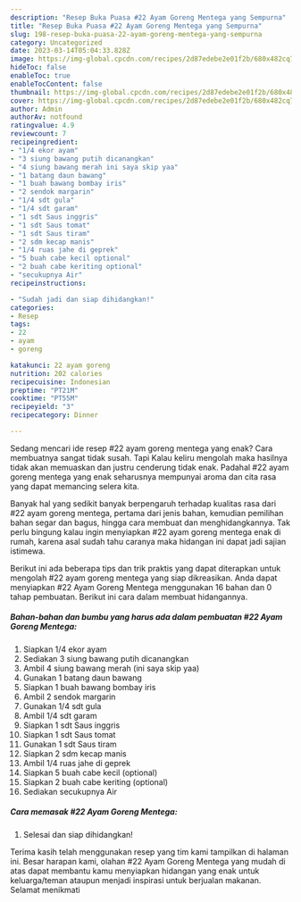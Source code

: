 ```yaml
---
description: "Resep Buka Puasa #22 Ayam Goreng Mentega yang Sempurna"
title: "Resep Buka Puasa #22 Ayam Goreng Mentega yang Sempurna"
slug: 198-resep-buka-puasa-22-ayam-goreng-mentega-yang-sempurna
category: Uncategorized
date: 2023-03-14T05:04:33.828Z
image: https://img-global.cpcdn.com/recipes/2d87edebe2e01f2b/680x482cq70/22-ayam-goreng-mentega-foto-resep-utama.jpg
hideToc: false
enableToc: true
enableTocContent: false
thumbnail: https://img-global.cpcdn.com/recipes/2d87edebe2e01f2b/680x482cq70/22-ayam-goreng-mentega-foto-resep-utama.jpg
cover: https://img-global.cpcdn.com/recipes/2d87edebe2e01f2b/680x482cq70/22-ayam-goreng-mentega-foto-resep-utama.jpg
author: Admin
authorAv: notfound
ratingvalue: 4.9
reviewcount: 7
recipeingredient:
- "1/4 ekor ayam"
- "3 siung bawang putih dicanangkan"
- "4 siung bawang merah ini saya skip yaa"
- "1 batang daun bawang"
- "1 buah bawang bombay iris"
- "2 sendok margarin"
- "1/4 sdt gula"
- "1/4 sdt garam"
- "1 sdt Saus inggris"
- "1 sdt Saus tomat"
- "1 sdt Saus tiram"
- "2 sdm kecap manis"
- "1/4 ruas jahe di geprek"
- "5 buah cabe kecil optional"
- "2 buah cabe keriting optional"
- "secukupnya Air"
recipeinstructions:

- "Sudah jadi dan siap dihidangkan!"
categories:
- Resep
tags:
- 22
- ayam
- goreng

katakunci: 22 ayam goreng 
nutrition: 202 calories
recipecuisine: Indonesian
preptime: "PT21M"
cooktime: "PT55M"
recipeyield: "3"
recipecategory: Dinner

---
```



Sedang mencari ide resep #22 ayam goreng mentega yang enak? Cara membuatnya sangat tidak susah. Tapi Kalau keliru mengolah maka hasilnya tidak akan memuaskan dan justru cenderung tidak enak. Padahal #22 ayam goreng mentega yang enak seharusnya mempunyai aroma dan cita rasa yang dapat memancing selera kita.


Banyak hal yang sedikit banyak berpengaruh terhadap kualitas rasa dari #22 ayam goreng mentega, pertama dari jenis bahan, kemudian pemilihan bahan segar dan bagus, hingga cara membuat dan menghidangkannya. Tak perlu bingung kalau ingin menyiapkan #22 ayam goreng mentega enak di rumah, karena asal sudah tahu caranya maka hidangan ini dapat jadi sajian istimewa.




Berikut ini ada beberapa tips dan trik praktis yang dapat diterapkan untuk mengolah #22 ayam goreng mentega yang siap dikreasikan. Anda dapat menyiapkan #22 Ayam Goreng Mentega menggunakan 16 bahan dan 0 tahap pembuatan. Berikut ini cara dalam membuat hidangannya.

<!--inarticleads1-->

##### Bahan-bahan dan bumbu yang harus ada dalam pembuatan #22 Ayam Goreng Mentega:

1. Siapkan 1/4 ekor ayam
1. Sediakan 3 siung bawang putih dicanangkan
1. Ambil 4 siung bawang merah (ini saya skip yaa)
1. Gunakan 1 batang daun bawang
1. Siapkan 1 buah bawang bombay iris
1. Ambil 2 sendok margarin
1. Gunakan 1/4 sdt gula
1. Ambil 1/4 sdt garam
1. Siapkan 1 sdt Saus inggris
1. Siapkan 1 sdt Saus tomat
1. Gunakan 1 sdt Saus tiram
1. Siapkan 2 sdm kecap manis
1. Ambil 1/4 ruas jahe di geprek
1. Siapkan 5 buah cabe kecil (optional)
1. Siapkan 2 buah cabe keriting (optional)
1. Sediakan secukupnya Air




<!--inarticleads2-->

##### Cara memasak #22 Ayam Goreng Mentega:


1. Selesai dan siap dihidangkan!



Terima kasih telah menggunakan resep yang tim kami tampilkan di halaman ini. Besar harapan kami, olahan #22 Ayam Goreng Mentega yang mudah di atas dapat membantu kamu menyiapkan hidangan yang enak untuk keluarga/teman ataupun menjadi inspirasi untuk berjualan makanan. Selamat menikmati
